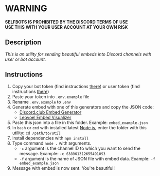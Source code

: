# WARNING

**SELFBOTS IS PROHIBITED BY THE DISCORD TERMS OF USE**  
**USE THIS WITH YOUR USER ACCOUNT AT YOUR OWN RISK**

## Description

_This is an utility for sending beautiful embeds into Discord channels with user or bot account._

## Instructions

1. Copy your bot token (find instructions [there](https://github.com/reactiflux/discord-irc/wiki/Creating-a-discord-bot-&-getting-a-token)) or user token (find instructions [there](https://discordhelp.net/discord-token))
2. Paste your token into `.env.example` file
3. Rename `.env.example` to `.env`
4. Generate embed with one of this generators and copy the JSON code:
   - [Discord.club Embed Generator](https://discord.club/embedg/)
   - [Leovoel Embed Visualizer](https://leovoel.github.io/embed-visualizer/)
5. Paste this json into a file in this folder. Example: `embed_example.json`
6. In `bash` or `cmd` with installed latest [Node.js](https://nodejs.org/en/), enter the folder with this utility: `cd /path/to/util`
7. Install dependencies with `npm install`
8. Type command `node .` with arguments.
   - `-c` argument is the channel ID to which you want to send the message. Example: `-c 638061312655491093`
   - `-f` argument is the name of JSON file with embed data. Example: `-f embed_example.json`
9. Message with embed is now sent. You're beautiful!
